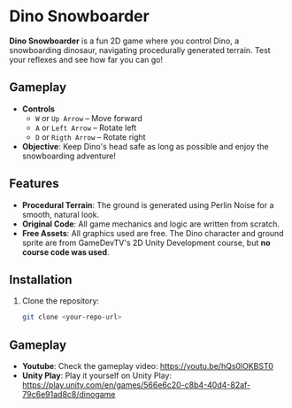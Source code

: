 # Dino Snowboarder

**Dino Snowboarder** is a fun 2D game where you control Dino, a snowboarding dinosaur, navigating procedurally generated terrain. Test your reflexes and see how far you can go!

## Gameplay

- **Controls**
  - `W` or `Up Arrow` – Move forward
  - `A` or `Left Arrow` – Rotate left
  - `D` or `Rigth Arrow` – Rotate right
- **Objective**: Keep Dino's head safe as long as possible and enjoy the snowboarding adventure!

## Features

- **Procedural Terrain**: The ground is generated using Perlin Noise for a smooth, natural look.
- **Original Code**: All game mechanics and logic are written from scratch.
- **Free Assets**: All graphics used are free. The Dino character and ground sprite are from GameDevTV's 2D Unity Development course, but **no course code was used**.

## Installation

1. Clone the repository:
   ```bash
   git clone <your-repo-url>

## Gameplay

- **Youtube**: Check the gameplay video: https://youtu.be/hQs0lOKBST0
- **Unity Play**: Play it yourself on Unity Play: https://play.unity.com/en/games/566e6c20-c8b4-40d4-82af-79c6e91ad8c8/dinogame

